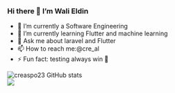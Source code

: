 ### Hi there 👋 I’m Wali Eldin 


- 🔭 I’m currently a  Software Engineering 
- 🌱 I’m currently learning Flutter  and machine learning
- 💬 Ask me about laravel and Flutter
- 📫 How to reach me:@cre_al
- ⚡ Fun fact: testing always win 💙


![creaspo23 GitHub stats](https://github-readme-stats.vercel.app/api?username=creaspo23&theme=dark&show_icons=true)<br>
<img align="center" src="https://github-readme-stats.vercel.app/api/top-langs/?username=creaspo23&theme=dark" /> 
